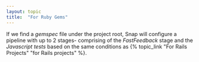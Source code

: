 ```yaml
---
layout: topic
title:  "For Ruby Gems"
---
```


If we find a *gemspec* file under the project root, Snap will configure a pipeline with up to 2 stages- comprising of the *FastFeedback* stage and the *Javascript tests* based on the same conditions as {% topic_link "For Rails Projects" "for Rails projects" %}.